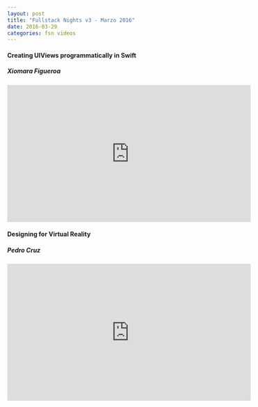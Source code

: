 ```yaml
---
layout: post
title: "Fullstack Nights v3 - Marzo 2016"
date: 2016-03-29
categories: fsn videos
---
```


<div class="row top-bottom-buffer">
  <div class="col-lg-12 text-center">
    <h4>Creating UIViews programmatically in Swift</h4>
    <h5>Xiomara Figueroa</h5>
    <iframe width="560" height="315" src="https://www.youtube.com/embed/o7EP61zUgWo" frameborder="0" allowfullscreen></iframe>
  </div>
</div>
<div class="row top-bottom-buffer">
  <div class="col-lg-12 text-center">
    <h4>Designing for Virtual Reality</h4>
    <h5>Pedro Cruz</h5>
    <iframe width="560" height="315" src="https://www.youtube.com/embed/2IkBriw8rpI" frameborder="0" allowfullscreen></iframe>
  </div>
</div>

